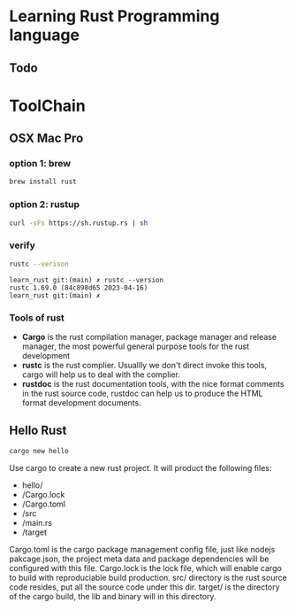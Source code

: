 # Learning Rust Programming language

## Todo

# ToolChain

## OSX Mac Pro

### option 1: brew

```zsh
brew install rust
```

### option 2: rustup

```zsh
curl -sFs https://sh.rustup.rs | sh
```

### verify

```zsh
rustc --verison
```

```
learn_rust git:(main) ✗ rustc --version
rustc 1.69.0 (84c898d65 2023-04-16)
learn_rust git:(main) ✗
```

### Tools of rust

- **Cargo** is the rust compilation manager, package manager and release manager, the most powerful general purpose tools for the rust development
- **rustc** is the rust complier. Usuallly we don't direct invoke this tools, cargo will help us to deal with the complier.
- **rustdoc** is the rust documentation tools, with the nice format comments in the rust source code, rustdoc can help us to produce the HTML format development documents.

## Hello Rust

```zsh
cargo new hello
```

Use cargo to create a new rust project. It will product the following files:

- hello/
- /Cargo.lock
- /Cargo.toml
- /src
- /main.rs
- /target

Cargo.toml is the cargo package management config file, just like nodejs pakcage.json, the project meta data and package dependencies will be configured with this file.
Cargo.lock is the lock file, which will enable cargo to build with reproduciable build production.
src/ directory is the rust source code resides, put all the source code under this dir.
target/ is the directory of the cargo build, the lib and binary will in this directory.

